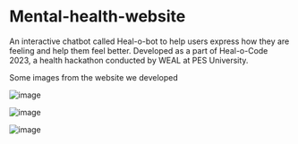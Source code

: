# Mental-health-website
An interactive chatbot called Heal-o-bot to help users express how they are feeling and help them feel better.
Developed as a part of Heal-o-Code 2023, a health hackathon conducted by WEAL at PES University.

Some images from the website we developed

![image](https://github.com/Meenalbagare/Mental-health-website/assets/99323366/49e6fb4d-7141-4080-8743-b9fe0d9d88fc)


![image](https://github.com/Meenalbagare/Mental-health-website/assets/99323366/1709ffd9-b221-4190-8720-8fde6344a5d5)


![image](https://github.com/Meenalbagare/Mental-health-website/assets/99323366/232a7caa-afab-429d-b98b-5c3d468fa805)


